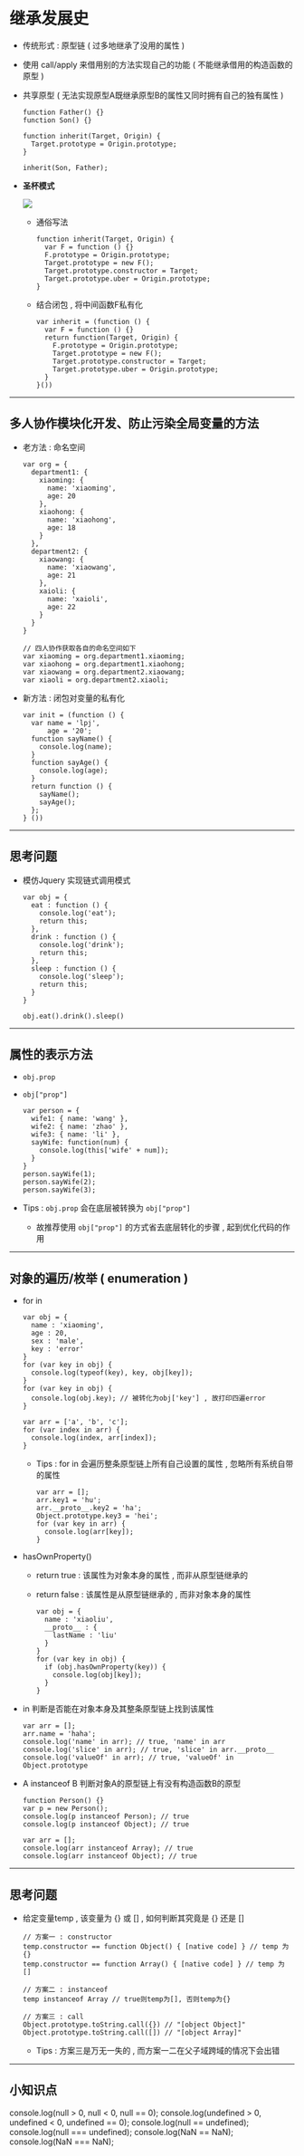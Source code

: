 # 继承发展史

- 传统形式 : 原型链 ( 过多地继承了没用的属性 )

- 使用 call/apply 来借用别的方法实现自己的功能 ( 不能继承借用的构造函数的原型 )

- 共享原型 ( 无法实现原型A既继承原型B的属性又同时拥有自己的独有属性 )

  ```
  function Father() {}
  function Son() {}

  function inherit(Target, Origin) {
    Target.prototype = Origin.prototype;
  }

  inherit(Son, Father);
  ```

- **圣杯模式**

  ![](./angleCup.png)

  - 通俗写法

    ```
    function inherit(Target, Origin) {
      var F = function () {}
      F.prototype = Origin.prototype;
      Target.prototype = new F();
      Target.prototype.constructor = Target;
      Target.prototype.uber = Origin.prototype;
    }
    ```

  - 结合闭包 , 将中间函数F私有化

    ```
    var inherit = (function () {
      var F = function () {}
      return function(Target, Origin) {
        F.prototype = Origin.prototype;
        Target.prototype = new F();
        Target.prototype.constructor = Target;
        Target.prototype.uber = Origin.prototype;
      }
    }())
    ```

-----------------------------------------------------

## 多人协作模块化开发、防止污染全局变量的方法

- 老方法 : 命名空间

  ```
  var org = {
    department1: {
      xiaoming: {
        name: 'xiaoming',
        age: 20
      },
      xiaohong: {
        name: 'xiaohong',
        age: 18
      }
    },
    department2: {
      xiaowang: {
        name: 'xiaowang',
        age: 21
      },
      xaioli: {
        name: 'xaioli',
        age: 22
      }
    }
  }
  ```
  ```
  // 四人协作获取各自的命名空间如下
  var xiaoming = org.department1.xiaoming;
  var xiaohong = org.department1.xiaohong;
  var xiaowang = org.department2.xiaowang;
  var xiaoli = org.department2.xiaoli;
  ```

- 新方法 : 闭包对变量的私有化

  ```
  var init = (function () {
    var name = 'lpj',
        age = '20';
    function sayName() {
      console.log(name);
    }
    function sayAge() {
      console.log(age);
    }
    return function () {
      sayName();
      sayAge();
    };
  } ())
  ```

------------------------------------------------------

## 思考问题

- 模仿Jquery 实现链式调用模式

  ```
  var obj = {
    eat : function () {
      console.log('eat');
      return this;
    },
    drink : function () {
      console.log('drink');
      return this;
    },
    sleep : function () {
      console.log('sleep');
      return this;
    }
  }

  obj.eat().drink().sleep()
  ```

------------------------------------------------------

## 属性的表示方法

- ```obj.prop```

- ```obj["prop"]```

  ```
  var person = {
    wife1: { name: 'wang' },
    wife2: { name: 'zhao' },
    wife3: { name: 'li' },
    sayWife: function(num) {
      console.log(this['wife' + num]);
    }
  }
  person.sayWife(1);
  person.sayWife(2);
  person.sayWife(3);
  ```

- Tips : ```obj.prop``` 会在底层被转换为 ```obj["prop"]```

  - 故推荐使用 ```obj["prop"]``` 的方式省去底层转化的步骤 , 起到优化代码的作用

------------------------------------

## 对象的遍历/枚举 ( enumeration )

- for in

  ```
  var obj = {
    name : 'xiaoming',
    age : 20,
    sex : 'male',
    key : 'error'
  }
  for (var key in obj) {
    console.log(typeof(key), key, obj[key]);
  }
  for (var key in obj) {
    console.log(obj.key); // 被转化为obj['key'] , 故打印四遍error
  }

  var arr = ['a', 'b', 'c'];
  for (var index in arr) {
    console.log(index, arr[index]);
  }
  ```

    - Tips : for in 会遍历整条原型链上所有自己设置的属性 , 忽略所有系统自带的属性

      ```
      var arr = [];
      arr.key1 = 'hu';
      arr.__proto__.key2 = 'ha';
      Object.prototype.key3 = 'hei';
      for (var key in arr) {
        console.log(arr[key]);
      }
      ```

- hasOwnProperty()

  - return true : 该属性为对象本身的属性 , 而非从原型链继承的

  - return false : 该属性是从原型链继承的 , 而非对象本身的属性

    ```
    var obj = {
      name : 'xiaoliu',
      __proto__ : {
        lastName : 'liu'
      }
    }
    for (var key in obj) {
      if (obj.hasOwnProperty(key)) {
        console.log(obj[key]);
      }
    }
    ```

- in 判断是否能在对象本身及其整条原型链上找到该属性

  ```
  var arr = [];
  arr.name = 'haha';
  console.log('name' in arr); // true, 'name' in arr
  console.log('slice' in arr); // true, 'slice' in arr.__proto__
  console.log('valueOf' in arr); // true, 'valueOf' in Object.prototype
  ```

- A instanceof B 判断对象A的原型链上有没有构造函数B的原型

  ```
  function Person() {}
  var p = new Person();
  console.log(p instanceof Person); // true
  console.log(p instanceof Object); // true
  
  var arr = [];
  console.log(arr instanceof Array); // true
  console.log(arr instanceof Object); // true
  ```

-------------------------------------------

## 思考问题

- 给定变量temp , 该变量为 {} 或 [] , 如何判断其究竟是 {} 还是 []

  ```
  // 方案一 : constructor
  temp.constructor == function Object() { [native code] } // temp 为 {}
  temp.constructor == function Array() { [native code] } // temp 为 []
  ```

  ```
  // 方案二 : instanceof
  temp instanceof Array // true则temp为[], 否则temp为{}
  ```

  ```
  // 方案三 : call
  Object.prototype.toString.call({}) // "[object Object]"
  Object.prototype.toString.call([]) // "[object Array]"
  ```

  - Tips : 方案三是万无一失的 , 而方案一二在父子域跨域的情况下会出错

---------------------------------------------

## 小知识点

console.log(null > 0, null < 0, null == 0);
console.log(undefined > 0, undefined < 0, undefined == 0);
console.log(null == undefined);
console.log(null === undefined);
console.log(NaN == NaN);
console.log(NaN === NaN);